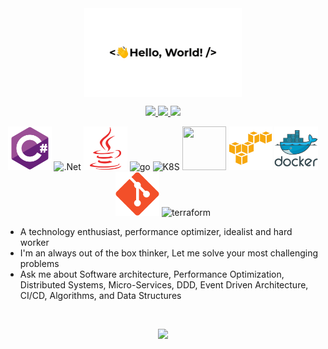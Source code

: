 <div align="center">
<img src="greetings.gif" align="center" style="width: 50%" />
</div>  

<p align="center">
 <a href="https://linkedin.com/in/amirsolhi" target="_blank">
  <img src="https://img.icons8.com/fluent/48/000000/linkedin.png" />
 </a>
  
 <a href="https://twitter.com/solhi_amir" target="_blank">
  <img src="https://img.icons8.com/fluent/48/000000/twitter.png" />
 </a>
 
 <a href="https://stackoverflow.com/users/3567736/amir" target="_blank">
  <img src="https://img.icons8.com/fluent/48/000000/stackoverflow.png" />
 </a>
</p>



<p align="center"> 
  <img src="https://raw.githubusercontent.com/devicons/devicon/master/icons/csharp/csharp-original.svg" alt="csharp" width="70" height="70" />
   <img src="https://cdn.jsdelivr.net/gh/devicons/devicon/icons/dot-net/dot-net-plain-wordmark.svg" alt=".Net" width="70" height="70" />
   <img src="https://raw.githubusercontent.com/devicons/devicon/master/icons/java/java-plain.svg" alt="java" width="70" height="70" />
   <img src="https://cdn.jsdelivr.net/gh/devicons/devicon/icons/go/go-original.svg" alt="go" width="70" height="70" />
  <img src="https://img.icons8.com/color/48/000000/kubernetes.png" alt="K8S" width="70" height="70" />
  <img src="https://cdn.jsdelivr.net/gh/devicons/devicon/icons/azure/azure-original.svg" width="70" height="70" />
  <img src="https://raw.githubusercontent.com/devicons/devicon/master/icons/amazonwebservices/amazonwebservices-original.svg" alt="aws" width="70" height="70" />
  <img src="https://raw.githubusercontent.com/devicons/devicon/master/icons/docker/docker-original-wordmark.svg" alt="docker" width="70" height="70" />
  <img src="https://raw.githubusercontent.com/devicons/devicon/master/icons/git/git-plain.svg" alt="git" width="70" height="70" />
  <img src="https://cdn.jsdelivr.net/gh/devicons/devicon/icons/terraform/terraform-original-wordmark.svg" alt="terraform" width="70" height="70" />
</p>

- A technology enthusiast, performance optimizer, idealist and hard worker
- I'm an always out of the box thinker, Let me solve your most challenging problems
- Ask me about Software architecture, Performance Optimization, Distributed Systems, Micro-Services, DDD, Event Driven Architecture, CI/CD, Algorithms, and Data Structures

</br>

<p align="center">
 <a href="#" alt="Amir's github stats">
  <img src="https://github-readme-stats.vercel.app/api?username=amiru3f&theme=tokyonight&show_icons=true" />
 </a>
</p>
